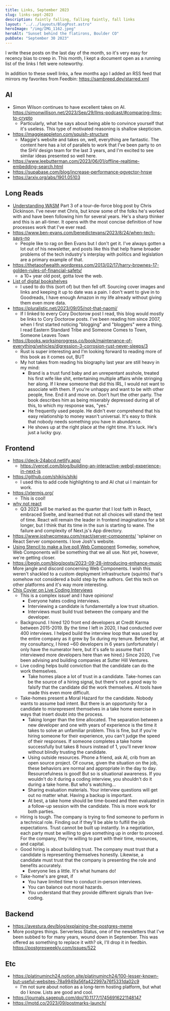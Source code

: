 ```yaml
---
title: Links, September 2023
slug: links-sept-2023
description: faintly falling, falling faintly, fall links
layout: "../../layouts/BlogPost.astro"
heroImage: "/img/IMG_1162.jpeg"
heroAlt: "Sunset behind the flatirons, Boulder CO"
pubDate: "September 30 2023"
---
```


I write these posts on the last day of the month, so it's very easy for recency bias to creep in. This month, I kept a document open as a running list of the links I felt were noteworthy.

In addition to these swell links, a few months ago I added an RSS feed that mirrors my favorites from Feedbin: https://sambreed.dev/starred.xml

## AI
- Simon Wilson continues to have excellent takes on AI. https://simonwillison.net/2023/Sep/29/llms-podcast/#comparing-llms-to-crypto
	- Particularly, what he says about being able to convince yourself that it's useless. This type of motivated reasoning is shallow skepticism.
- https://maggieappleton.com/squish-structure
  - Maggie's website and takes on, well, everything are fantastic. The content here has a lot of parallels to work that I've been party to on the SHV design team for the last 3 years, and I'm excited to see similar ideas presented so well here.
- https://www.leebutterman.com/2023/06/01/offline-realtime-embedding-search.html
- https://supabase.com/blog/increase-performance-pgvector-hnsw
- https://arxiv.org/abs/1901.05103

## Long Reads
- [Understanding WASM](https://www.neversaw.us/2023/09/04/understanding-wasm/part3/you-are-here/) Part 3 of a tour-de-force blog post by Chris Dickinson. I've never met Chris, but know some of the folks he's worked with and have been following him for several years. He's a sharp thinker and this is an all-timer. It opens with the most concise definition of how processes work that I've ever read.
- https://www.ben-evans.com/benedictevans/2023/8/24/when-tech-says-no
	- People like to rag on Ben Evans but I don't get it. I've always gotten a lot out of his newsletter, and posts like this that help frame broader problems of the tech industry's interplay with politics and legislation are a primary example of that.
- https://thetaoofwealth.wordpress.com/2013/02/17/harry-brownes-17-golden-rules-of-financial-safety/
	- a 10+ year old post, gotta love the web.
- [List of digital bookshelves](https://tomcritchlow.com/wiki/books/bookshelves/)
	- I used to do this (sort of) but then fell off. Sourcing cover images and links and keeping it up to date was a pain. I don't want to give in to Goodreads, I have enough Amazon in my life already without giving them even more data.
- https://pluralistic.net/2023/09/05/not-that-naomi/
	- If I linked to every Cory Doctorow post I read, this blog would mostly be links to Cory Doctorow posts. I've been reading him since 2007, when I first started noticing "blogging" and "bloggers" were a thing. I read Eastern Standard Tribe and Someone Comes to Town, Someone Leaves Town
- https://books.worksinprogress.co/book/maintenance-of-everything/vehicles/digression-3-corrosion-rust-never-sleeps/3
	- Rust is super interesting and I'm looking forward to reading more of this book as it comes out, BUT
	- My hot takes from reading his biography last year are still heavy in my mind:
		- Brand is a trust fund baby and an unrepentant asshole, treated his first wife like shit, entertaining multiple affairs while stringing her along. If I knew someone that did this IRL, I would not want to associate with them. If you're unhappy and want to be with other people, fine. End it and move on. Don't hurt the other party. The book describes him as being miserably depressed during all of this, to which my response was, "yes."
		- He frequently used people. He didn't ever comprehend that his easy relationship to money wasn't universal. It's easy to think that nobody needs something you have in abundance.
		- He shows up at the right place at the right time. It's luck. He's just a lucky guy.

## Frontend

- https://deck-24abcd.netlify.app/
	- https://vercel.com/blog/building-an-interactive-webgl-experience-in-next-js
- https://github.com/shikijs/shiki
	- I used this to add code highlighting to and AI chat ui I maintain for work.
- https://xtermjs.org/
	- This is cool!
- [why not react](https://dev.to/tigt/why-not-react-2f8l)
	- Q3 2023 will be marked as the quarter that I lost faith in React, embraced Svelte, and learned that not all choices will stand the test of time. React will remain the leader in frontend imaginations for a bit longer, but I think that its time in the sun is starting to wane. The failure and complexity of Next.js's App directory.
- https://www.joshwcomeau.com/react/server-components/ 'splainer on React Server components. I love Josh's website.
- [Using Stencil to make a live poll Web Component](https://blog.partykit.io/posts/live-polls-with-stencil/) Someday, somehow, Web Components will be something that we all use. Not yet, however, we're getting closer.
- https://begin.com/blog/posts/2023-09-28-introducing-enhance-music More jangle and discord concerning Web Components. I wish this weren't shackled to a custom deployment infrastructure (squints) that's somehow not considered a build step by the authors. Get this tech on other platforms and it's way more interesting.
- [Chis Coyier on Live Coding Interviews](https://chriscoyier.net/2023/09/16/live-coding-interviews/)
	- This is a complex issue! and I have opinions!
		- Everyone hates coding interviews.
		- Interviewing a candidate is fundamentally a low trust situation.
		- Interviews must build trust between the company and the developer.
	- Background. I hired 120 front end developers at Credit Karma between 2015-2019. By the time I left in 2020, I had conducted over 400 interviews. I helped build the interview loop that was used by the entire company as it grew by 5x during my tenure. Before that, at my consultancy, I hired ~60 developers in 6 years (unfortunately I only have the numerator here, but it's safe to assume that I interviewed more developers here than we hired.) Since 2020, I've been advising and building companies at Sutter Hill Ventures.
	- Live coding helps build conviction that the candidate can do the work themselves.
		- Take homes place a lot of trust in a candidate. Take-homes can be the source of a hiring signal, but there's not a good way to falsify that the candidate did the work themselves. AI tools have made this even more difficult.
	- Take-homes present a Moral Hazard for the candidate. Nobody wants to assume bad intent. But there is an opportunity for a candidate to misrepresent themselves in a take home exercise in ways that insert doubt into the process.
		- Taking longer than the time allocated. The separation between a new developer and one with years of experience is the time it takes to solve an unfamiliar problem. This is fine, but if you're hiring someone for their experience, you can't judge the speed of their responses. If someone completes a take home successfully but takes 8 hours instead of 1, you'll never know without blindly trusting the candidate.
		- Using outside resources. Phone a friend, ask AI, crib from an open source project. Of course, given the situation on the job, these behaviors are normal and appropriate in the day to day. Resourcefulness is good! But so is situational awareness. If you wouldn't do it during a coding interview, you shouldn't do it during a take home. But who's watching...
		- Sharing evaluation materials. Your interview questions will get out no matter what. Having a backup is important.
		- At best, a take home should be time-boxed and then evaluated in a follow-up session with the candidate. This is more work for both parties.
	- Hiring is tough. The company is trying to find someone to perform in a technical role. Finding out if they'll be able to fulfill the job expectations. Trust cannot be built up instantly. In a negotiation, each party must be willing to give something up in order to proceed. For the company, they're willing to part with their time, resources, and capital.
	- Good hiring is about building trust. The company must trust that a candidate is representing themselves honestly. Likewise, a candidate must trust that the company is presenting the role and benefits accurately.
		- Everyone lies a little. It's what humans do!
	- Take-home's are great, if
		- You have limited time to conduct in-person interviews.
		- You can balance out moral hazards.
		- You understand that they provide different signals than live-coding.

## Backend

- https://avestura.dev/blog/explaining-the-postgres-meme
- More postgres things. Serverless Status, one of the newsletters that I've been subbed to for many years, wound down in September. This was offered as something to replace it with? ok, I'll drop it in feedbin. https://postgresweekly.com/issues/522


## Etc

- https://platinuminch24.notion.site/platinuminch24/100-lesser-known-but-useful-websites-78a9949a56fa422997a76f5331da02c9
	- I'm not sure about notion as a long-term hosting platform, but what do I know. Lists are good and cool.
- https://journals.sagepub.com/doi/10.1177/17456916221148147
- https://motd.co/2023/09/postmarks-launch/